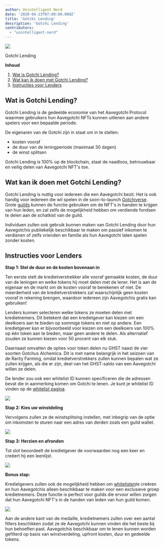 ```yaml
---
author: Unintelligent Nerd
date: '2020-04-23T07:00:00.000Z'
title: 'Gotchi Lending'
description: 'Gotchi Lending'
contributors:
  - "unintelligent-nerd"
---
```


<div class="headerImageContainer">
<img class="headerImage" src="/gotchi-lending/gotchi-lending.png">
<p class="headerImageText">Gotchi Lending</p>
</div>

<div class="contentsBox">

**Inhoud**

<ol>
<li><a href=#what-is-gotchi-lending->Wat is Gotchi Lending?</a></li>
<li><a href=#what-can-i-do-with-gotchi-lending->Wat kan ik doen met Gotchi Lending?</a></li>
<li><a href=#instructions-for-lenders>Instructies voor Lenders</a></li>
</ol>

</div>

## Wat is Gotchi Lending?

Gotchi Lending is de gedeelde economie van het Aavegotchi Protocol waarmee gebruikers hun Aavegotchi NFTs kunnen uitlenen aan andere spelers voor een bepaalde periode.

De eigenaren van de Gotchi zijn in staat om in te stellen:
* kosten vooraf
* de duur van de leningperiode (maximaal 30 dagen)
* de winst splitsen

Gotchi Lending is 100% op de blockchain, staat de naadloos, betrouwbaar en veilig delen van Aavegotchi NFT's toe.

## Wat kan ik doen met Gotchi Lending?

Gotchi Lending is nuttig voor iedereen die een Aavegotchi bezit. Het is ook handig voor iedereen die wil spelen in de soon-to-launch [Gotchiverse](/gotchiverse). Grote [guilds](/guild) kunnen de functie gebruiken om de NFT's in handen te krijgen van hun leden, en zal zelfs de mogelijkheid hebben om verdiende fondsen te delen aan de schatkist van de guild.

Individuen zullen ook gebruik kunnen maken van Gotchi Lending door hun Aavegotchis publiekelijk beschikbaar te maken om passief inkomen te verdienen of zelfs vrienden en familie als hun Aavegotchi laten spelen zonder kosten.

## Instructies voor Lenders

**Stap 1: Stel de duur en de kosten bovenaan in**

Ten eerste stelt de kredietverstrekker alle vooraf gemaakte kosten, de duur van de leningen en welke tokens hij moet delen met de lener. Het is aan de eigenaar en de markt om de kosten vooraf te berekenen of niet. De meerderheid van de kredietverstrekkers zal waarschijnlijk geen kosten vooraf in rekening brengen, waardoor iedereen zijn Aavegotchis gratis kan gebruiken!

Lenders kunnen selecteren welke tokens ze moeten delen met kredietnemers. Dit betekent dat een kredietgever kan kiezen om een deelkoers aan te bieden op sommige tokens en niet op andere. Een kredietgever kan er bijvoorbeeld voor kiezen om een deelkoers van 100% op één token aan te bieden, maar geen andere te delen. Als alternatief zouden ze kunnen kiezen voor 50 procent van elk stuk.

Daarnaast omvatten de opties voor token delen nu GHST naast de vier soorten Gotchus Alchemica. Dit is met name belangrijk in het seizoen van de Rarity Farming, omdat kredietverstrekkers zullen kunnen bepalen wat ze zullen krijgen, als die er zijn, deel van het GHST-saldo van een Aavegotchi willen ze delen.

De lender zou ook een whitelist ID kunnen specificeren die de adressen bevat die in aanmerking komen om Gotchi te lenen. Je kunt je whitelist ID vinden op de [whitelist pagina](https://app.aavegotchi.com/whitelists).

<img class="bodyImage" src="/gotchi-lending/gotchi-lending-step-1.png" />

**Stap 2: Kies uw winstdeling**

Vervolgens zullen ze de winstsplitsing instellen, met inbegrip van de optie om inkomsten te sturen naar een adres van derden zoals een guild wallet.

<img class="bodyImage" src="/gotchi-lending/gotchi-lending-step-2.png" />

**Stap 3: Herzien en afronden**

Tot slot beoordeelt de kredietgever de voorwaarden nog een keer en creëert hij een leenlijst.

<img class="bodyImage" src="/gotchi-lending/gotchi-lending-step-3.png" />

**Bonus stap:**

Kredietgevers zullen ook de mogelijkheid hebben om [whitelisten](https://app.aavegotchi.com/whitelists)te creëren en hun Aavegotchis alleen beschikbaar te maken voor een exclusieve groep kredietnemers. Deze functie is perfect voor guilds die ervoor willen zorgen dat hun Aavegotchi NFT's in de handen van leden van hun guild komen.

<img class="bodyImage" src="/gotchi-lending/gotchi-lending-bonus-step.png" />

Aan de andere kant van de medaille, kredietnemers zullen over een aantal filters beschikken zodat ze de Aavegotchi kunnen vinden die het beste bij hun behoeften past. Aavegotchis beschikbaar om te lenen kunnen worden gefilterd op basis van winstverdeling, upfront kosten, duur en gedeelde tokens.